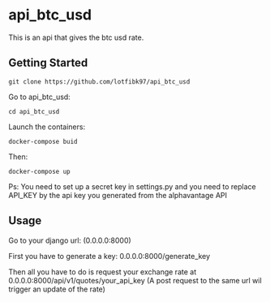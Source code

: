 # api_btc_usd

This is an api that gives the btc usd rate.



## Getting Started

	git clone https://github.com/lotfibk97/api_btc_usd
  
  Go to api_btc_usd:
  
  ```cd api_btc_usd```
  
  Launch the containers:
  
  ```docker-compose buid``` 
  
  Then:
  
  ```docker-compose up``` 

Ps: You need to set up a secret key in settings.py and you need to replace API_KEY by the api key you generated from the alphavantage API

## Usage

  Go to your django url: (0.0.0.0:8000)
  
  First you have to generate a key: 0.0.0.0:8000/generate_key
  
  Then all you have to do is request your exchange rate at 0.0.0.0:8000/api/v1/quotes/your_api_key 
  (A post request to the same url wil trigger an update of the rate)

